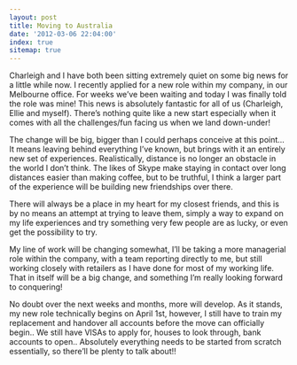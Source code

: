 ```yaml
---
layout: post
title: Moving to Australia
date: '2012-03-06 22:04:00'
index: true
sitemap: true
---
```


Charleigh and I have both been sitting extremely quiet on some big news for a little while now. I recently applied for a new role within my company, in our Melbourne office. For weeks we’ve been waiting and today I was finally told the role was mine! This news is absolutely fantastic for all of us (Charleigh, Ellie and myself). There’s nothing quite like a new start especially when it comes with all the challenges/fun facing us when we land down-under!

The change will be big, bigger than I could perhaps conceive at this point… It means leaving behind everything I’ve known, but brings with it an entirely new set of experiences. Realistically, distance is no longer an obstacle in the world I don’t think. The likes of Skype make staying in contact over long distances easier than making coffee, but to be truthful, I think a larger part of the experience will be building new friendships over there.

There will always be a place in my heart for my closest friends, and this is by no means an attempt at trying to leave them, simply a way to expand on my life experiences and try something very few people are as lucky, or even get the possibility to try.

My line of work will be changing somewhat, I’ll be taking a more managerial role within the company, with a team reporting directly to me, but still working closely with retailers as I have done for most of my working life. That in itself will be a big change, and something I’m really looking forward to conquering!

No doubt over the next weeks and months, more will develop. As it stands, my new role technically begins on April 1st, however, I still have to train my replacement and handover all accounts before the move can officially begin.. We still have VISAs to apply for, houses to look through, bank accounts to open.. Absolutely everything needs to be started from scratch essentially, so there’ll be plenty to talk about!!

